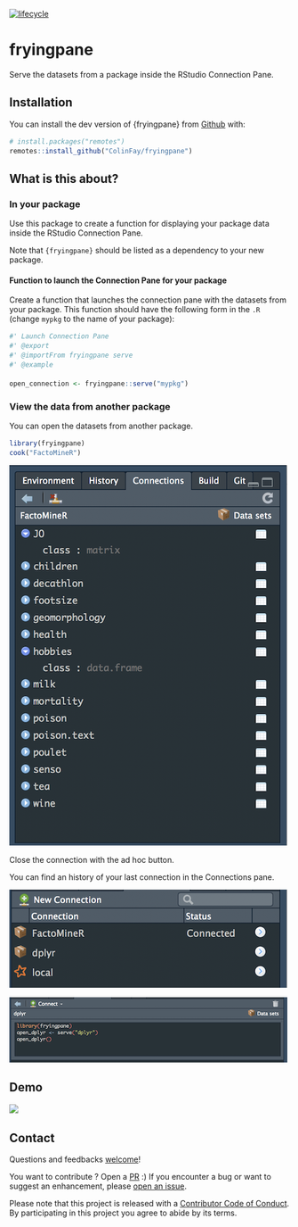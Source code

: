
<!-- README.md is generated from README.Rmd. Please edit that file -->

[![lifecycle](https://img.shields.io/badge/lifecycle-experimental-orange.svg)](https://www.tidyverse.org/lifecycle/#experimental)

# fryingpane

Serve the datasets from a package inside the RStudio Connection Pane.

## Installation

You can install the dev version of {fryingpane} from
[Github](https://github.com/ColinFay/fryingpane) with:

``` r
# install.packages("remotes")
remotes::install_github("ColinFay/fryingpane")
```

## What is this about?

### In your package

Use this package to create a function for displaying your package data
inside the RStudio Connection Pane.

Note that `{fryingpane}` should be listed as a dependency to your new
package.

#### Function to launch the Connection Pane for your package

Create a function that launches the connection pane with the datasets from
your package. This function should have the following form in the `.R` (change
`mypkg` to the name of your package):

``` r
#' Launch Connection Pane
#' @export
#' @importFrom fryingpane serve
#' @example 

open_connection <- fryingpane::serve("mypkg")
```

### View the data from another package

You can open the datasets from another package.

``` r
library(fryingpane)
cook("FactoMineR")
```

![](readme_fig/pane.png)

Close the connection with the ad hoc button.

You can find an history of your last connection in the Connections pane.

![](readme_fig/hist.png)

![](readme_fig/hist2.png)

## Demo

![](readme_fig/fryingpane.gif)

## Contact

Questions and feedbacks [welcome](mailto:contact@colinfay.me)\!

You want to contribute ? Open a
[PR](https://github.com/ColinFay/fryingpane/pulls) :) If you encounter a
bug or want to suggest an enhancement, please [open an
issue](https://github.com/ColinFay/fryingpane/issues).

Please note that this project is released with a [Contributor Code of
Conduct](CONDUCT.md). By participating in this project you agree to
abide by its terms.
